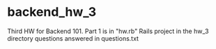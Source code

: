 # backend_hw_3
Third HW for Backend 101. Part 1 is in "hw.rb"
Rails project in the hw_3 directory
questions answered in questions.txt